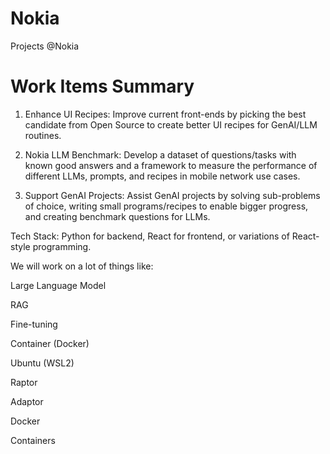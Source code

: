 # Nokia
Projects @Nokia

# Work Items Summary

1. Enhance UI Recipes: Improve current front-ends by picking the best candidate from Open Source to create better UI recipes for GenAI/LLM routines.
	
2. Nokia LLM Benchmark: Develop a dataset of questions/tasks with known good answers and a framework to measure the performance of different LLMs, prompts, and recipes in mobile network use cases.

3. Support GenAI Projects: Assist GenAI projects by solving sub-problems of choice, writing small programs/recipes to enable bigger progress, and creating benchmark questions for LLMs.

Tech Stack: Python for backend, React for frontend, or variations of React-style programming.


We will work on a lot of things like: 

Large Language Model

RAG

Fine-tuning

Container (Docker)

Ubuntu (WSL2)

Raptor 

Adaptor 


Docker 

Containers

